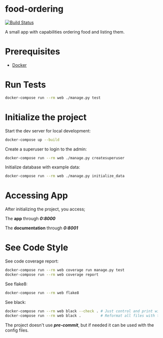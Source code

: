 # food-ordering

[![Build Status](https://app.travis-ci.com/muhammet-mucahit/food-ordering.svg?token=FgnaWCUqPkVsFzPtxu7W&branch=master)](https://app.travis-ci.com/muhammet-mucahit/food-ordering)

A small app with capabilities ordering food and listing them.

# Prerequisites

- [Docker](https://docs.docker.com/get-docker/)

# Run Tests

```bash
docker-compose run --rm web ./manage.py test
```

# Initialize the project

Start the dev server for local development:

```bash
docker-compose up --build
```

Create a superuser to login to the admin:

```bash
docker-compose run --rm web ./manage.py createsuperuser
```

Initialize database with example data:

```bash
docker-compose run --rm web ./manage.py initialize_data
```

# Accessing App

After initializing the project, you access;

The **app** through **_0:8000_**

The **documentation** through **_0:8001_**

# See Code Style

See code coverage report:

```bash
docker-compose run --rm web coverage run manage.py test
docker-compose run --rm web coverage report
```

See flake8:

```bash
docker-compose run --rm web flake8
```

See black:

```bash
docker-compose run --rm web black --check . # Just control and print will be formatted files
docker-compose run --rm web black .         # Reformat all files with the rules of pyproject.toml
```

The project doesn't use **_pre-commit_**, but if needed it can be used with the config files.